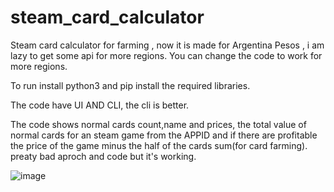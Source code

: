 # steam_card_calculator
Steam card calculator for farming , now it is made for Argentina Pesos , i am lazy to get some api for more regions.
You can change the code to work for more regions.

To run install python3 and pip install the required libraries.

The code have UI AND CLI, the cli is better.

The code shows normal cards count,name and prices, the total value of normal cards for an steam game from the APPID and if there are profitable the price of the game minus the half of the cards sum(for card farming).
preaty bad aproch and code but it's working.

![image](https://github.com/R4r3s/steam_card_calculator/assets/86518933/08fa7fcf-63a6-45ec-a91b-8ecade917ac3)
